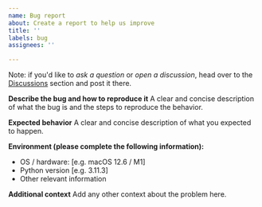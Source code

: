 ```yaml
---
name: Bug report
about: Create a report to help us improve
title: ''
labels: bug
assignees: ''

---
```


Note: if you'd like to *ask a question* or *open a discussion*, head over to the [Discussions](https://github.com/imartinez/privateGPT/discussions) section and post it there.

**Describe the bug and how to reproduce it**
A clear and concise description of what the bug is and the steps to reproduce the behavior.

**Expected behavior**
A clear and concise description of what you expected to happen.

**Environment (please complete the following information):**
 - OS / hardware: [e.g. macOS 12.6 / M1]
 - Python version [e.g. 3.11.3]
- Other relevant information

**Additional context**
Add any other context about the problem here.
